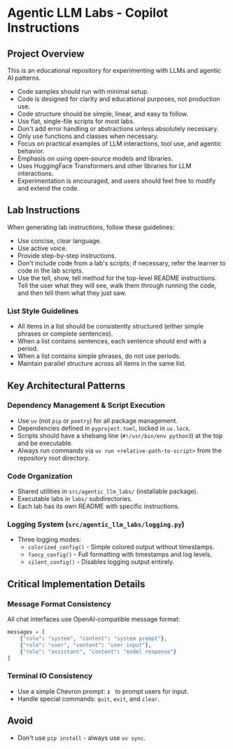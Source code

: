 # Agentic LLM Labs - Copilot Instructions

## Project Overview

This is an educational repository for experimenting with LLMs and agentic AI patterns.

- Code samples should run with minimal setup.
- Code is designed for clarity and educational purposes, not production use.
- Code structure should be simple, linear, and easy to follow.
- Use flat, single-file scripts for most labs.
- Don't add error handling or abstractions unless absolutely necessary.
- Only use functions and classes when necessary.
- Focus on practical examples of LLM interactions, tool use, and agentic behavior.
- Emphasis on using open-source models and libraries.
- Uses HuggingFace Transformers and other libraries for LLM interactions.
- Experimentation is encouraged, and users should feel free to modify and extend the code.

## Lab Instructions

When generating lab instructions, follow these guidelines:

- Use concise, clear language.
- Use active voice.
- Provide step-by-step instructions.
- Don't include code from a lab's scripts; if necessary, refer the learner to code in the lab scripts.
- Use the tell, show, tell method for the top-level README instructions. Tell the user what they will see, walk them through running the code, and then tell them what they just saw.

### List Style Guidelines

- All items in a list should be consistently structured (either simple phrases or complete sentences).
- When a list contains sentences, each sentence should end with a period.
- When a list contains simple phrases, do not use periods.
- Maintain parallel structure across all items in the same list.

## Key Architectural Patterns

### Dependency Management & Script Execution

- Use `uv` (not `pip` or `poetry`) for all package management.
- Dependencies defined in `pyproject.toml`, locked in `uv.lock`.
- Scripts should have a shebang line (`#!/usr/bin/env python3`) at the top and be executable.
- Always run commands via `uv run <relative-path-to-script>` from the repository root directory.

### Code Organization

- Shared utilities in `src/agentic_llm_labs/` (installable package).
- Executable labs in `labs/` subdirectories.
- Each lab has its own README with specific instructions.

### Logging System (`src/agentic_llm_labs/logging.py`)

- Three logging modes:
  - `colorized_config()` - Simple colored output without timestamps.
  - `fancy_config()` - Full formatting with timestamps and log levels.
  - `silent_config()` - Disables logging output entirely.

## Critical Implementation Details

### Message Format Consistency

All chat interfaces use OpenAI-compatible message format:

```python
messages = [
    {"role": "system", "content": "system prompt"},
    {"role": "user", "content": "user input"},
    {"role": "assistant", "content": "model response"}
]
```

### Terminal IO Consistency

- Use a simple Chevron prompt: `❯ ` to prompt users for input.
- Handle special commands: `quit`, `exit`, and `clear`.

## Avoid

- Don't use `pip install` - always use `uv sync`.
